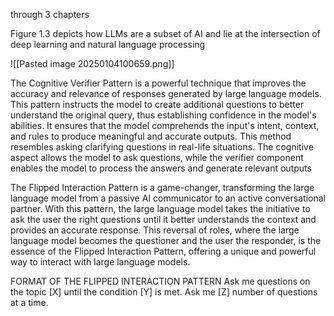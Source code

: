 through 3 chapters

Figure 1.3 depicts how LLMs are a subset of AI and lie at the intersection of deep learning and natural language processing

![[Pasted image 20250104100659.png]]


The Cognitive Verifier Pattern is a powerful technique that improves the accuracy and relevance of responses generated by large language models. This pattern instructs the model to create additional questions to better understand the original query, thus establishing confidence in the model's abilities. It ensures that the model comprehends the input's intent, context, and rules to produce meaningful and accurate outputs. This method resembles asking clarifying questions in real-life situations. The cognitive aspect allows the model to ask questions, while the verifier component enables the model to process the answers and generate relevant outputs

The Flipped Interaction Pattern is a game-changer, transforming the large language model from a passive AI communicator to an active conversational partner. With this pattern, the large language model takes the initiative to ask the user the right questions until it better understands the context and provides an accurate response. This reversal of roles, where the large language model becomes the questioner and the user the responder, is the essence of the Flipped Interaction Pattern, offering a unique and powerful way to interact with large language models.

FORMAT OF THE FLIPPED INTERACTION PATTERN
Ask me questions on the topic [X] until the condition [Y] is met. Ask me [Z] number of questions at a time.

	 